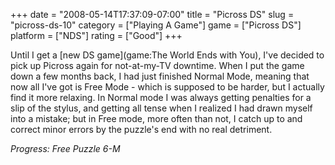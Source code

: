 +++
date = "2008-05-14T17:37:09-07:00"
title = "Picross DS"
slug = "picross-ds-10"
category = ["Playing A Game"]
game = ["Picross DS"]
platform = ["NDS"]
rating = ["Good"]
+++

Until I get a [new DS game](game:The World Ends with You), I've decided to pick up Picross again for not-at-my-TV downtime.  When I put the game down a few months back, I had just finished Normal Mode, meaning that now all I've got is Free Mode - which is supposed to be harder, but I actually find it more relaxing.  In Normal mode I was always getting penalties for a slip of the stylus, and getting all tense when I realized I had drawn myself into a mistake; but in Free mode, more often than not, I catch up to and correct minor errors by the puzzle's end with no real detriment.

<i>Progress: Free Puzzle 6-M</i>